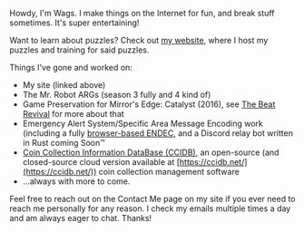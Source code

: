 Howdy, I'm Wags. I make things on the Internet for fun, and break stuff sometimes. It's super entertaining!

Want to learn about puzzles? Check out [my website](https://wagspuzzle.space/), where I host my puzzles and training for said puzzles.

Things I've gone and worked on:

- My site (linked above)
- The Mr. Robot ARGs (season 3 fully and 4 kind of)
- Game Preservation for Mirror's Edge: Catalyst (2016), see [The Beat Revival](https://www.beatrevival.me/) for more about that
- Emergency Alert System/Specific Area Message Encoding work (including a fully [browser-based ENDEC](https://github.com/wagwan-piffting-blud/EAS-Tools), and a Discord relay bot written in Rust coming Soon™️
- [Coin Collection Information DataBase (CCIDB)](https://github.com/wagwan-piffting-blud/ccidb), an open-source (and closed-source cloud version available at [https://ccidb.net/](https://ccidb.net/)) coin collection management software
- ...always with more to come.

Feel free to reach out on the Contact Me page on my site if you ever need to reach me personally for any reason. I check my emails multiple times a day and am always eager to chat. Thanks!

